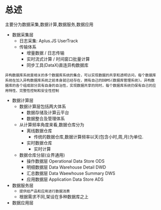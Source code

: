 # 总述

主要分为数据采集,数据计算,数据服务,数据应用

- 数据采集层
  - 日志采集: Aplus.JS UserTrack
  - 传输体系
    - 增量数据 / 日志传输
    - 实时流式计算 / 时间窗口批量计算
    - 同步工具(DataX)直连异构数据库

```note
异构数据库系统是相关的多个数据库系统的集合，可以实现数据的共享和透明访问，每个数据库系统在加入异构数据库系统之前本身就已经存在，拥有自己的DBMS(数据库管理系统)。异构数据库的各个组成部分具有自身的自治性，实现数据共享的同时，每个数据库系统仍保有自己的应用特性、完整性控制和安全性控制
```

- 数据计算层
  - 数据计算层包括两大体系
    - 数据存储及计算云平台
    - 数据整合及管理体系
  - 从计算频率角度来看,数据仓库分为
    - 离线数据仓库
      - 传统的数据仓库,数据计算频率以天(包含小时,周,月)为单位.
    - 实时数据仓库
      - 实时计算
  - 数据仓库分层(业界通用)
    - 操作数据层 Operational Data Store ODS
    - 明细数据层 Data Warehouse Detail DWD
    - 汇总数据层 Data Waewhouse Summary DWS
    - 应用数据层 Application Data Store ADS
- 数据服务层
  - `提供给产品和应用进行数据消费`
  - 根据需求不同,架设在多种数据库之上
- 数据应用层